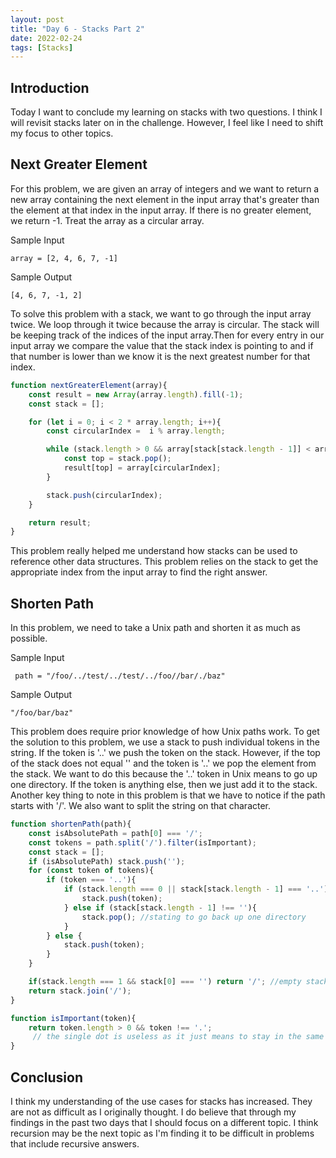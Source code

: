 ```yaml
---
layout: post
title: "Day 6 - Stacks Part 2"
date: 2022-02-24
tags: [Stacks]
---
```


## Introduction
Today I want to conclude my learning on stacks with two questions. I think I will revisit stacks later on in the challenge. However, I feel like I need to shift my focus to other topics.

## Next Greater Element
For this problem, we are given an array of integers and we want to return a new array containing the next element in the input array that's greater than the element at that index in the input array. If there is no greater element, we return -1. Treat the array as a circular array.

Sample Input
```
array = [2, 4, 6, 7, -1]
```

Sample Output
```
[4, 6, 7, -1, 2]
```

To solve this problem with a stack, we want to go through the input array twice. We loop through it twice because the array is circular. The stack will be keeping track of the indices of the input array.Then for every entry in our input array we compare the value that the stack index is pointing to and if that number is lower than we know it is the next greatest number for that index. 


```js
function nextGreaterElement(array){
    const result = new Array(array.length).fill(-1);
    const stack = [];

    for (let i = 0; i < 2 * array.length; i++){
        const circularIndex =  i % array.length;

        while (stack.length > 0 && array[stack[stack.length - 1]] < array[circularIndex]){
            const top = stack.pop();
            result[top] = array[circularIndex];
        }

        stack.push(circularIndex);
    }

    return result;
}

```

This problem really helped me understand how stacks can be used to reference other data structures. This problem relies on the stack to get the appropriate index from the input array to find the right answer.

## Shorten Path
In this problem, we need to take a Unix path and shorten it as much as possible. 


Sample Input
```
 path = "/foo/../test/../test/../foo//bar/./baz"

```

Sample Output
```
"/foo/bar/baz"
```

This problem does require prior knowledge of how Unix paths work. To get the solution to this problem, we use a stack to push individual tokens in the string. If the token is '..' we push the token on the stack. However, if the top of the stack does not equal '' and the token is '..' we pop the element from the stack. We want to do this because the '..' token in Unix means to go up one directory. If the token is anything else, then we just add it to the stack. Another key thing to note in this problem is that we have to notice if the path starts with '/'. We also want to split the string on that character.

```js
function shortenPath(path){
    const isAbsolutePath = path[0] === '/';
    const tokens = path.split('/').filter(isImportant);
    const stack = [];
    if (isAbsolutePath) stack.push('');
    for (const token of tokens){
        if (token === '..'){
            if (stack.length === 0 || stack[stack.length - 1] === '..'){
                stack.push(token);
            } else if (stack[stack.length - 1] !== ''){
                stack.pop(); //stating to go back up one directory
            }
        } else {
            stack.push(token);
        }
    }

    if(stack.length === 1 && stack[0] === '') return '/'; //empty stack case
    return stack.join('/');
}

function isImportant(token){
    return token.length > 0 && token !== '.';
     // the single dot is useless as it just means to stay in the same directory
}

```

## Conclusion

I think my understanding of the use cases for stacks has increased. They are not as difficult as I originally thought. I do believe that through my findings in the past two days that I should focus on a different topic. I think recursion may be the next topic as I'm finding it to be difficult in problems that include recursive answers.

